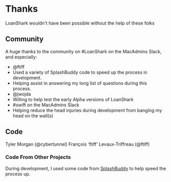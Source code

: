 # Thanks
LoanShark wouldn't have been possible without the help of these folks

## Community
A huge thanks to the community on #LoanShark on the MacAdmins Slack, and especially:
- @ftiff
 - Used a variety of SplashBuddy code to speed up the process in development.
 - Helping assist in answering my long list of questions during this process.
- @jwojda
 - Willing to help test the early Alpha versions of LoanShark
- #swift on the MacAdmins Slack
 - Helping reduce the head injuries during development from banging my head on the wall(s)


## Code
Tyler Morgan (@cybertunnel)
François 'ftiff' Levaux-Triffreau (@ftiff)

### Code From Other Projects
During development, I used some code from [SplashBuddy](https://github.com/Shufflepuck/SplashBuddy) to help speed the process up.